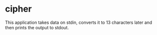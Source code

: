 # cipher
This application takes data on stdin, converts it to 13 characters later and then prints the output to stdout.
